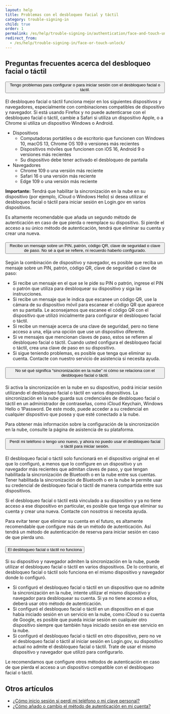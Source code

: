 ```yaml
---
layout: help
title: Problemas con el desbloqueo facial y táctil
category: trouble-signing-in
child: true
order: 1
permalink: /es/help/trouble-signing-in/authentication/face-and-touch-unlock/
redirect_from:
  - /es/help/trouble-signing-in/face-or-touch-unlock/
---
```


## Preguntas frecuentes acerca del desbloqueo facial o táctil

<div class="usa-accordion usa-accordion--bordered margin-y-4">
  <h4 class="usa-accordion__heading">
    <button
      type="button"
      class="usa-accordion__button"
      aria-expanded="false"
      aria-controls="b-a1"
    >
      Tengo problemas para configurar o para iniciar sesión con el desbloqueo facial o táctil.
    </button>
  </h4>
  <div id="b-a1" class="usa-accordion__content usa-prose">
    <p>El desbloqueo facial o táctil funciona mejor en los siguientes dispositivos y navegadores, especialmente con combinaciones compatibles de dispositivo y navegador. Si está usando Firefox y no puede autenticarse con el desbloqueo facial o táctil, cambie a Safari si utiliza un dispositivo Apple, o a Chrome si utiliza un dispositivo Windows o Android.</p>
    <ul>
      <li>
        Dispositivos
        <ul>
          <li>Computadoras portátiles o de escritorio que funcionen con Windows 10, macOS 13, Chrome OS 109 o versiones más recientes</li>
          <li>Dispositivos móviles que funcionen con iOS 16, Android 9 o versiones más recientes</li>
          <li>Su dispositivo debe tener activado el desbloqueo de pantalla</li>
        </ul>
      </li>
      <li>
        Navegadores
        <ul>
          <li>Chrome 109 o una versión más reciente</li>
          <li>Safari 16 o una versión más reciente</li>
          <li>Edge 109 o una versión más reciente</li>
        </ul>
      </li>
    </ul>
    <p><b>Importante:</b> Tendrá que habilitar la sincronización en la nube en su dispositivo (por ejemplo, iCloud o Windows Hello) si desea utilizar el desbloqueo facial o táctil para iniciar sesión en Login.gov en varios dispositivos.</p>
    <p>Es altamente recomendable que añada un segundo método de autenticación en caso de que pierda o reemplace su dispositivo. Si pierde el acceso a su único método de autenticación, tendrá que eliminar su cuenta y crear una nueva.</p>
  </div>
</div>

<div class="usa-accordion usa-accordion--bordered margin-y-4">
  <h4 class="usa-accordion__heading">
    <button
      type="button"
      class="usa-accordion__button"
      aria-expanded="false"
      aria-controls="b-a2"
    >
      Recibo un mensaje sobre un PIN, patrón, código QR, clave de seguridad o clave de paso. No sé a qué se refiere, ni recuerdo haberlo configurado.
    </button>
  </h4>
  <div id="b-a2" class="usa-accordion__content usa-prose">
    <p>Según la combinación de dispositivo y navegador, es posible que reciba un mensaje sobre un PIN, patrón, código QR, clave de seguridad o clave de paso:</p>
    <ul>
      <li>Si recibe un mensaje en el que se le pide su PIN o patrón, ingrese el PIN o patrón que utiliza para desbloquear su dispositivo y siga las instrucciones.</li>
      <li>Si recibe un mensaje que le indica que escanee un código QR, use la cámara de su dispositivo móvil para escanear el código QR que aparece en su pantalla. Le aconsejamos que escanee el código QR con el dispositivo que utilizó inicialmente para configurar el desbloqueo facial o táctil.</li>
      <li>Si recibe un mensaje acerca de una clave de seguridad, pero no tiene acceso a una, elija una opción que use un dispositivo diferente.</li>
      <li>Si ve mensajes que mencionan claves de paso, estos se refieren al desbloqueo facial o táctil. Cuando usted configura el desbloqueo facial o táctil, crea una clave de paso en su dispositivo.</li>
      <li>Si sigue teniendo problemas, es posible que tenga que eliminar su cuenta. Contacte con nuestro servicio de asistencia si necesita ayuda.</li>
    </ul>
  </div>
</div>

<div class="usa-accordion usa-accordion--bordered margin-y-4">
  <h4 class="usa-accordion__heading">
    <button
      type="button"
      class="usa-accordion__button"
      aria-expanded="false"
      aria-controls="b-a3"
    >
      No sé qué significa “sincronización en la nube” ni cómo se relaciona con el desbloqueo facial o táctil.
    </button>
  </h4>
  <div id="b-a3" class="usa-accordion__content usa-prose">
    <p>Si activa la sincronización en la nube en su dispositivo, podrá iniciar sesión utilizando el desbloqueo facial o táctil en varios dispositivos. La sincronización en la nube guarda sus credenciales de desbloqueo facial o táctil en un administrador de contraseñas, como iCloud Keychain, Windows Hello o 1Password. De este modo, puede acceder a su credencial en cualquier dispositivo que posea y que esté conectado a la nube.</p>
    <p>Para obtener más información sobre la configuración de la sincronización en la nube, consulte la página de asistencia de su plataforma.</p>
  </div>
</div>

<div class="usa-accordion usa-accordion--bordered margin-y-4">
  <h4 class="usa-accordion__heading">
    <button
      type="button"
      class="usa-accordion__button"
      aria-expanded="false"
      aria-controls="b-a4"
    >
      Perdí mi teléfono o tengo uno nuevo, y ahora no puedo usar el desbloqueo facial o táctil para iniciar sesión.
    </button>
  </h4>
  <div id="b-a4" class="usa-accordion__content usa-prose">
    <p>El desbloqueo facial o táctil solo funcionará en el dispositivo original en el que lo configuró, a menos que lo configure en un dispositivo y un navegador más recientes que admitan claves de paso, y que tengan habilitada la sincronización de Bluetooth o en la nube entre sus cuentas. Tener habilitada la sincronización de Bluetooth o en la nube le permite usar su credencial de desbloqueo facial o táctil de manera compartida entre sus dispositivos.</p>
    <p>Si el desbloqueo facial o táctil está vinculado a su dispositivo y ya no tiene acceso a ese dispositivo en particular, es posible que tenga que eliminar su cuenta y crear una nueva. Contacte con nosotros si necesita ayuda.</p>
    <p>Para evitar tener que eliminar su cuenta en el futuro, es altamente recomendable que configure más de un método de autenticación. Así tendrá un método de autenticación de reserva para iniciar sesión en caso de que pierda uno.</p>
  </div>
</div>

<div class="usa-accordion usa-accordion--bordered margin-y-4">
  <h4 class="usa-accordion__heading">
    <button
      type="button"
      class="usa-accordion__button"
      aria-expanded="false"
      aria-controls="b-a5"
    >
      El desbloqueo facial o táctil no funciona
    </button>
  </h4>
  <div id="b-a5" class="usa-accordion__content usa-prose">
    <p>Si su dispositivo y navegador admiten la sincronización en la nube, puede utilizar el desbloqueo facial o táctil en varios dispositivos. De lo contrario, el desbloqueo facial o táctil solo funciona en el mismo dispositivo y navegador donde lo configuró.</p>
    <ul>
      <li>
        Si configuró el desbloqueo facial o táctil en un dispositivo que no admite la sincronización en la nube, intente utilizar el mismo dispositivo y navegador para desbloquear su cuenta. Si ya no tiene acceso a ellos, deberá usar otro método de autenticación.
      </li>
      <li>
        Si configuró el desbloqueo facial o táctil en un dispositivo en el que había iniciado sesión en un servicio en la nube, como iCloud o su cuenta de Google, es posible que pueda iniciar sesión en cualquier otro dispositivo siempre que también haya iniciado sesión en ese servicio en la nube.
      </li>
      <li>
        Si configuró el desbloqueo facial o táctil en otro dispositivo, pero no ve el desbloqueo facial o táctil al iniciar sesión en Login.gov, su dispositivo actual no admite el desbloqueo facial o táctil. Trate de usar el mismo dispositivo y navegador que utilizó para configurarlo.
      </li>
    </ul>
    <p>
      Le recomendamos que configure otros métodos de autenticación en caso de que pierda el acceso a un dispositivo compatible con el desbloqueo facial o táctil.
    </p>
  </div>
</div>

## Otros artículos

* [¿Cómo inicio sesión si perdí mi teléfono o mi clave personal?](/es/help/trouble-signing-in/how-to-sign-in/)
* [¿Cómo añado o cambio el método de autenticación en mi cuenta?](/es/help/manage-your-account/add-or-change-your-authentication-method/)

